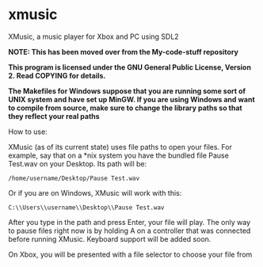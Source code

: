 # xmusic
XMusic, a music player for Xbox and PC using SDL2

**NOTE: This has been moved over from the My-code-stuff repository**

**This program is licensed under the GNU General Public License, Version 2. Read COPYING for details.**

**The Makefiles for Windows suppose that you are running some sort of UNIX system and have set up MinGW. If you are using Windows and want to compile from source, make sure to change the library paths so that they reflect your real paths**

How to use:

XMusic (as of its current state) uses file paths to open your files. For example, say that on a *nix system you have the bundled file Pause Test.wav on your Desktop. Its path will be:
```
/home/username/Desktop/Pause Test.wav
```

Or if you are on Windows, XMusic will work with this:
```
C:\\Users\\username\\Desktop\\Pause Test.wav
```

After you type in the path and press Enter, your file will play. The only way to pause files right now is by holding A on a controller that was connected before running XMusic. Keyboard support will be added soon.

On Xbox, you will be presented with a file selector to choose your file from